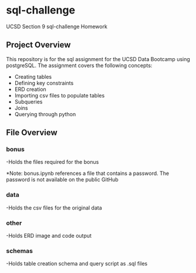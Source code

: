# sql-challenge
UCSD Section 9 sql-challenge Homework

## Project Overview
This repository is for the sql assignment for the UCSD Data Bootcamp using postgreSQL. The assignment covers the following concepts:
- Creating tables
- Defining key constraints
- ERD creation
- Importing csv files to populate tables
- Subqueries
- Joins
- Querying through python

## File Overview

### bonus
-Holds the files required for the bonus

*Note: bonus.ipynb references a file that contains a password. The password is not available on the public GitHub

### data
-Holds the csv files for the original data

### other
-Holds ERD image and code output

### schemas
-Holds table creation schema and query script as .sql files


